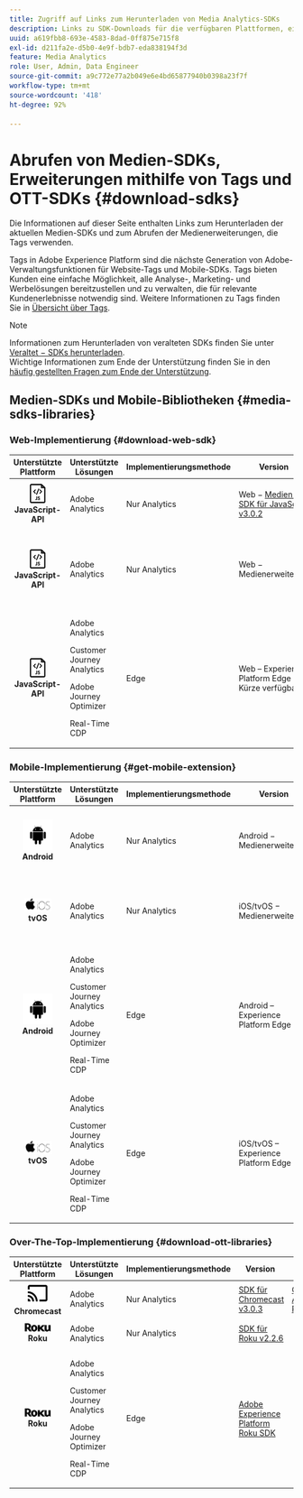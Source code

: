 ```yaml
---
title: Zugriff auf Links zum Herunterladen von Media Analytics-SDKs
description: Links zu SDK-Downloads für die verfügbaren Plattformen, einschließlich Android, iOS, JavaScript, Chromecast und Roku.
uuid: a619fbb8-693e-4583-8dad-0ff875e715f8
exl-id: d211fa2e-d5b0-4e9f-bdb7-eda838194f3d
feature: Media Analytics
role: User, Admin, Data Engineer
source-git-commit: a9c772e77a2b049e6e4bd65877940b0398a23f7f
workflow-type: tm+mt
source-wordcount: '418'
ht-degree: 92%

---
```


# Abrufen von Medien-SDKs, Erweiterungen mithilfe von Tags und OTT-SDKs {#download-sdks}

Die Informationen auf dieser Seite enthalten Links zum Herunterladen der aktuellen Medien-SDKs und zum Abrufen der Medienerweiterungen, die Tags verwenden.

Tags in Adobe Experience Platform sind die nächste Generation von Adobe-Verwaltungsfunktionen für Website-Tags und Mobile-SDKs. Tags bieten Kunden eine einfache Möglichkeit, alle Analyse-, Marketing- und Werbelösungen bereitzustellen und zu verwalten, die für relevante Kundenerlebnisse notwendig sind. Weitere Informationen zu Tags finden Sie in [Übersicht über Tags](https://experienceleague.adobe.com/docs/platform-learn/data-collection/overview.html?lang=de).


>[!NOTE]
>
>Informationen zum Herunterladen von veralteten SDKs finden Sie unter [Veraltet − SDKs herunterladen](/help/legacy/legacy-download-sdks.md).<br>
>Wichtige Informationen zum Ende der Unterstützung finden Sie in den [häufig gestellten Fragen zum Ende der Unterstützung](/help/additional-resources/end-of-support-faqs.md).

## Medien-SDKs und Mobile-Bibliotheken {#media-sdks-libraries}

### Web-Implementierung {#download-web-sdk}

| Unterstützte Plattform | Unterstützte Lösungen | Implementierungsmethode | Version  |  APIs   |  Dokumentation  |  Beispiel  |
|:---:|---|---|---|---| ---| ---|
| ![JavaScript-Symbol ](assets/javascript-icon.png)</br>**JavaScript-API** | Adobe Analytics | Nur Analytics | Web − [Medien-SDK für JavaScript v3.0.2](https://github.com/Adobe-Marketing-Cloud/media-sdks/releases/tag/js-v3.0.2) | [Referenz zur JavaScript-API](https://adobe-marketing-cloud.github.io/media-sdks/reference/javascript_3x/index.html) | [Installieren von Media Analytics mithilfe von JavaScript](/help/implementation/media-sdk/setup/web-implementation.md) | [Beispiel des Medien-SDK für JavaScript v3.0.2](https://github.com/Adobe-Marketing-Cloud/media-sdks/tree/master/sdks/js/3.x) |
| ![JavaScript-Symbol ](assets/javascript-icon.png)</br>**JavaScript-API** | Adobe Analytics | Nur Analytics | Web − Medienerweiterung |  | [Erweiterung von Adobe Media Analytics (3.x SDK) für Audio und Video − Verwendung von Tags (Datenerfassung)](https://experienceleague.adobe.com/docs/experience-platform/tags/extensions/adobe/media-analytics-3x/overview.html?lang=de) | [Erweiterung von Adobe Media Analytics (3.x SDK) für Audio und Video – Beispiel](https://github.com/Adobe-Marketing-Cloud/media-sdks/tree/master/samples/launch/js/3.x) |
| ![JavaScript-Symbol ](assets/javascript-icon.png)</br>**JavaScript-API** | <p>Adobe Analytics</p><p>Customer Journey Analytics</p><p>Adobe Journey Optimizer</p><p>Real-Time CDP</p> | Edge | Web – Experience Platform Edge (in Kürze verfügbar) |  | [Installieren von Media Analytics mit Experience Platform Edge](/help/implementation/edge/implementation-edge.md) | |

### Mobile-Implementierung {#get-mobile-extension}

| Unterstützte Plattform | Unterstützte Lösungen | Implementierungsmethode | Version  |  Dokumentation   |  Beispieoe  |
|:---:|---|---|---|---|---|
| ![Android-Symbol ](assets/android-icon.png)</br>**Android** | Adobe Analytics | Nur Analytics | Android − Medienerweiterung | [Mobile-SDKs – Dokumentation](https://developer.adobe.com/client-sdks/documentation/adobe-media-analytics/) | [Adobe Analytics – Media Analytics für Audio und Video – Beispiel](https://github.com/Adobe-Marketing-Cloud/media-sdks/tree/master/samples/launch/mobile/android) |
| ![Apple iOS-Symbol ](assets/ios-icon.png)<br>**tvOS** | Adobe Analytics | Nur Analytics | iOS/tvOS − Medienerweiterung | [Mobile-SDKs – Dokumentation](https://developer.adobe.com/client-sdks/documentation/adobe-media-analytics/) | [Adobe Analytics – Media Analytics für Audio und Video – Beispiel](https://github.com/adobe/aepsdk-media-ios/tree/main/TestApp) |
| ![Android-Symbol ](assets/android-icon.png)</br>**Android** | <p>Adobe Analytics</p><p>Customer Journey Analytics</p><p>Adobe Journey Optimizer</p><p>Real-Time CDP</p> | Edge | Android – Experience Platform Edge | [Installieren von Media Analytics mit Experience Platform Edge](/help/implementation/edge/implementation-edge.md) | |
| ![Apple iOS-Symbol ](assets/ios-icon.png)<br>**tvOS** | <p>Adobe Analytics</p><p>Customer Journey Analytics</p><p>Adobe Journey Optimizer</p><p>Real-Time CDP</p> | Edge | iOS/tvOS – Experience Platform Edge | [Installieren von Media Analytics mit Experience Platform Edge](/help/implementation/edge/implementation-edge.md) |  |

### Over-The-Top-Implementierung {#download-ott-libraries}

| Unterstützte Plattform | Unterstützte Lösungen | Implementierungsmethode | Version  |  APIs   |  Dokumentation  |
|:---:|---|---|---|---|---|
| ![Chromecast-Symbol ](assets/chromecast-icon.png)</br>**Chromecast** | Adobe Analytics | Nur Analytics | [SDK für Chromecast v3.0.3](https://github.com/Adobe-Marketing-Cloud/media-sdks/releases/tag/chromecast-v3.0.3) | [Chromecast-API-Referenz](https://adobe-marketing-cloud.github.io/media-sdks/reference/chromecast/) | [Einrichten des Mobile SDK v3.x für Chromecast](/help/implementation/media-sdk/setup/set-up-chromecast.md) |
| ![Roku-Symbol ](assets/roku-icon.png)</br>**Roku** | Adobe Analytics | Nur Analytics | [SDK für Roku v2.2.6](https://github.com/Adobe-Marketing-Cloud/media-sdks/releases/tag/roku-v2.2.6) |  | [Einrichten des Mobile SDK v2.x für Roku](/help/implementation/media-sdk/setup/set-up-roku.md) |
| ![Roku-Symbol ](assets/roku-icon.png)</br>**Roku** | <p>Adobe Analytics</p><p>Customer Journey Analytics</p><p>Adobe Journey Optimizer</p><p>Real-Time CDP</p> | Edge | [Adobe Experience Platform Roku SDK](https://github.com/adobe/aepsdk-roku/tree/main) |  | [Installieren von Media Analytics mit Experience Platform Edge](/help/implementation/edge/implementation-edge.md) |
